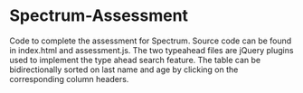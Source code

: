# Spectrum-Assessment

Code to complete the assessment for Spectrum. Source code can be found in index.html and assessment.js.
The two typeahead files are jQuery plugins used to implement the type ahead search feature. The table can be
bidirectionally sorted on last name and age by clicking on the corresponding column headers.
